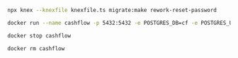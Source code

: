 
```bash
npx knex --knexfile knexfile.ts migrate:make rework-reset-password
```

```bash
docker run --name cashflow -p 5432:5432 -e POSTGRES_DB=cf -e POSTGRES_USER=cf -e POSTGRES_PASSWORD=mysecretpassword -d postgres:9.4-alpine
```

```bash
docker stop cashflow
```

```bash
docker rm cashflow
```
